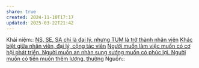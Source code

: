 ```yaml
---
share: true
created: 2024-11-10T17:17
updated: 2025-03-22T21:42
---
```

Khái niệm:: 
[NS, SE, SA chỉ là đại lý, nhưng TUM là trở thành nhân viên](./Cathay/Ch%C3%ADnh%20s%C3%A1ch%20cho%20%C4%91%E1%BA%A1i%20l%C3%BD/NS,%20SE,%20SA%20ch%E1%BB%89%20l%C3%A0%20%C4%91%E1%BA%A1i%20l%C3%BD,%20nh%C6%B0ng%20TUM%20l%C3%A0%20tr%E1%BB%9F%20th%C3%A0nh%20nh%C3%A2n%20vi%C3%AAn.md)
[Khác biệt giữa nhân viên, đại lý, cộng tác viên](../../../../%E2%9A%A1Hi%E1%BB%83u%20bi%E1%BA%BFt%20s%C3%A2u/M%C3%B4%20h%C3%ACnh%20nh%C3%A2n%20s%E1%BB%B1/Kh%C3%A1c%20bi%E1%BB%87t%20gi%E1%BB%AFa%20nh%C3%A2n%20vi%C3%AAn,%20%C4%91%E1%BA%A1i%20l%C3%BD,%20c%E1%BB%99ng%20t%C3%A1c%20vi%C3%AAn.md)
[Người muốn làm việc muốn có cơ hội phát triển. Người muốn an nhàn sung sướng muốn có phúc lợi. Người muốn có tiền muốn thêm lương, thưởng](../../../../%E2%9A%A1Hi%E1%BB%83u%20bi%E1%BA%BFt%20s%C3%A2u/T%C3%A2m%20l%C3%BD%20h%E1%BB%8Dc%20qu%E1%BA%A3n%20l%C3%BD%20v%C3%A0%20lao%20%C4%91%E1%BB%99ng/Ng%C6%B0%E1%BB%9Di%20mu%E1%BB%91n%20l%C3%A0m%20vi%E1%BB%87c%20mu%E1%BB%91n%20c%C3%B3%20c%C6%A1%20h%E1%BB%99i%20ph%C3%A1t%20tri%E1%BB%83n.%20Ng%C6%B0%E1%BB%9Di%20mu%E1%BB%91n%20an%20nh%C3%A0n%20sung%20s%C6%B0%E1%BB%9Bng%20mu%E1%BB%91n%20c%C3%B3%20ph%C3%BAc%20l%E1%BB%A3i.%20Ng%C6%B0%E1%BB%9Di%20mu%E1%BB%91n%20c%C3%B3%20ti%E1%BB%81n%20mu%E1%BB%91n%20th%C3%AAm%20l%C6%B0%C6%A1ng,%20th%C6%B0%E1%BB%9Fng.md)
Nguồn:: 
